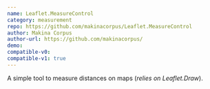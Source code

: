```yaml
---
name: Leaflet.MeasureControl
category: measurement
repo: https://github.com/makinacorpus/Leaflet.MeasureControl
author: Makina Corpus
author-url: https://github.com/makinacorpus/
demo: 
compatible-v0:
compatible-v1: true
---
```


A simple tool to measure distances on maps (*relies on Leaflet.Draw*).
